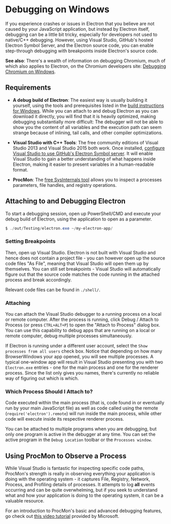 # Debugging on Windows

If you experience crashes or issues in Electron that you believe are not caused
by your JavaScript application, but instead by Electron itself, debugging can
be a little bit tricky, especially for developers not used to native/C++
debugging. However, using Visual Studio, GitHub's hosted Electron Symbol Server,
and the Electron source code, you can enable step-through debugging
with breakpoints inside Electron's source code.

**See also**: There's a wealth of information on debugging Chromium, much of which also applies to Electron, on the Chromium developers site: [Debugging Chromium on Windows](https://www.chromium.org/developers/how-tos/debugging-on-windows).

## Requirements

* **A debug build of Electron**: The easiest way is usually building it
  yourself, using the tools and prerequisites listed in the
  [build instructions for Windows](build-instructions-windows.md). While you can
  attach to and debug Electron as you can download it directly, you will
  find that it is heavily optimized, making debugging substantially more
  difficult: The debugger will not be able to show you the content of all
  variables and the execution path can seem strange because of inlining,
  tail calls, and other compiler optimizations.

* **Visual Studio with C++ Tools**: The free community editions of Visual
  Studio 2013 and Visual Studio 2015 both work. Once installed,
  [configure Visual Studio to use GitHub's Electron Symbol server](setting-up-symbol-server.md).
  It will enable Visual Studio to gain a better understanding of what happens
  inside Electron, making it easier to present variables in a human-readable
  format.

* **ProcMon**: The [free SysInternals tool][sys-internals] allows you to inspect
  a processes parameters, file handles, and registry operations.

## Attaching to and Debugging Electron

To start a debugging session, open up PowerShell/CMD and execute your debug
build of Electron, using the application to open as a parameter.

```powershell
$ ./out/Testing/electron.exe ~/my-electron-app/
```

### Setting Breakpoints

Then, open up Visual Studio. Electron is not built with Visual Studio and hence
does not contain a project file - you can however open up the source code files
"As File", meaning that Visual Studio will open them up by themselves. You can
still set breakpoints - Visual Studio will automatically figure out that the
source code matches the code running in the attached process and break
accordingly.

Relevant code files can be found in `./shell/`.

### Attaching

You can attach the Visual Studio debugger to a running process on a local or
remote computer. After the process is running, click Debug / Attach to Process
(or press `CTRL+ALT+P`) to open the "Attach to Process" dialog box. You can use
this capability to debug apps that are running on a local or remote computer,
debug multiple processes simultaneously.

If Electron is running under a different user account, select the
`Show processes from all users` check box. Notice that depending on how many
BrowserWindows your app opened, you will see multiple processes. A typical
one-window app will result in Visual Studio presenting you with two
`Electron.exe` entries - one for the main process and one for the renderer
process. Since the list only gives you names, there's currently no reliable
way of figuring out which is which.

### Which Process Should I Attach to?

Code executed within the main process (that is, code found in or eventually run
by your main JavaScript file) as well as code called using the remote
(`require('electron').remote`) will run inside the main process, while other
code will execute inside its respective renderer process.

You can be attached to multiple programs when you are debugging, but only one
program is active in the debugger at any time. You can set the active program
in the `Debug Location` toolbar or the `Processes window`.

## Using ProcMon to Observe a Process

While Visual Studio is fantastic for inspecting specific code paths, ProcMon's
strength is really in observing everything your application is doing with the
operating system - it captures File, Registry, Network, Process, and Profiling
details of processes. It attempts to log **all** events occurring and can be
quite overwhelming, but if you seek to understand what and how your application
is doing to the operating system, it can be a valuable resource.

For an introduction to ProcMon's basic and advanced debugging features, go check
out [this video tutorial][procmon-instructions] provided by Microsoft.

[sys-internals]: https://technet.microsoft.com/en-us/sysinternals/processmonitor.aspx
[procmon-instructions]: https://channel9.msdn.com/shows/defrag-tools/defrag-tools-4-process-monitor
